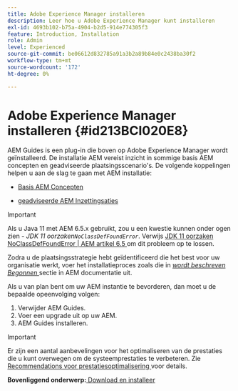```yaml
---
title: Adobe Experience Manager installeren
description: Leer hoe u Adobe Experience Manager kunt installeren
exl-id: 4693b102-b75a-4904-b2d5-914e774305f3
feature: Introduction, Installation
role: Admin
level: Experienced
source-git-commit: be06612d832785a91a3b2a89b84e0c2438ba30f2
workflow-type: tm+mt
source-wordcount: '172'
ht-degree: 0%

---
```


# Adobe Experience Manager installeren {#id213BCI020E8}

AEM Guides is een plug-in die boven op Adobe Experience Manager wordt geïnstalleerd. De installatie AEM vereist inzicht in sommige basis AEM concepten en geadviseerde plaatsingsscenario&#39;s. De volgende koppelingen helpen u aan de slag te gaan met AEM installatie:

- [ Basis AEM Concepten ](https://helpx.adobe.com/experience-manager/6-5/sites/deploying/using/deploy.html#BasicConcepts)

- [ geadviseerde AEM Inzettingsaties ](https://helpx.adobe.com/experience-manager/6-5/sites/deploying/using/recommended-deploys.html)


>[!IMPORTANT]
>
> Als u Java 11 met AEM 6.5.x gebruikt, zou u een kwestie kunnen onder ogen zien - *JDK 11 oorzaken`NoClassDefFoundError`*. Verwijs [ JDK 11 oorzaken NoClassDefFoundError \| AEM artikel 6.5 ](https://helpx.adobe.com/experience-manager/kb/jdk-11-causes-noclassdeffounderror---aem-6-5.html) om dit probleem op te lossen.

Zodra u de plaatsingsstrategie hebt geïdentificeerd die het best voor uw organisatie werkt, voer het installatieproces zoals die in *[wordt beschreven Begonnen ](https://helpx.adobe.com/experience-manager/6-5/sites/deploying/using/deploy.html#GettingStarted)* sectie in AEM documentatie uit.

Als u van plan bent om uw AEM instantie te bevorderen, dan moet u de bepaalde opeenvolging volgen:

1. Verwijder AEM Guides.
1. Voer een upgrade uit op uw AEM.
1. AEM Guides installeren.

>[!IMPORTANT]
>
> Er zijn een aantal aanbevelingen voor het optimaliseren van de prestaties die u kunt overwegen om de systeemprestaties te verbeteren. Zie [ Recommendations voor prestatiesoptimalisering ](download-install-recommend-perf-optimiz.md#) voor details.

**Bovenliggend onderwerp:**[ Download en installeer ](download-install.md)
